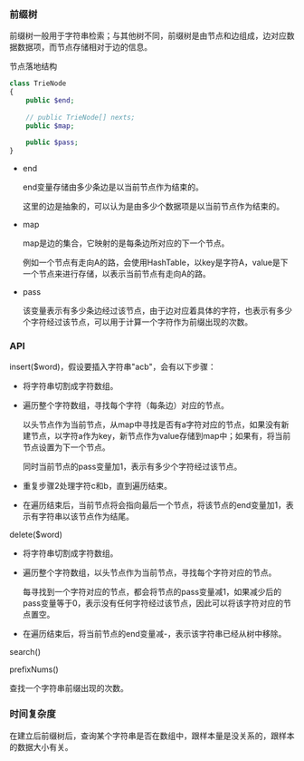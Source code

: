 ### 前缀树

前缀树一般用于字符串检索；与其他树不同，前缀树是由节点和边组成，边对应数据数据项，而节点存储相对于边的信息。



节点落地结构

```php
class TrieNode
{
    public $end;
    
    // public TrieNode[] nexts;
    public $map;
    
    public $pass;
}
```

- end

  end变量存储由多少条边是以当前节点作为结束的。

  这里的边是抽象的，可以认为是由多少个数据项是以当前节点作为结束的。

- map

  map是边的集合，它映射的是每条边所对应的下一个节点。

  例如一个节点有走向A的路，会使用HashTable，以key是字符A，value是下一个节点来进行存储，以表示当前节点有走向A的路。

- pass

  该变量表示有多少条边经过该节点，由于边对应着具体的字符，也表示有多少个字符经过该节点，可以用于计算一个字符作为前缀出现的次数。



### API

insert($word)，假设要插入字符串"acb"，会有以下步骤：

- 将字符串切割成字符数组。

- 遍历整个字符数组，寻找每个字符（每条边）对应的节点。

  以头节点作为当前节点，从map中寻找是否有a字符对应的节点，如果没有新建节点，以字符a作为key，新节点作为value存储到map中；如果有，将当前节点设置为下一个节点。

  同时当前节点的pass变量加1，表示有多少个字符经过该节点。

- 重复步骤2处理字符c和b，直到遍历结束。
- 在遍历结束后，当前节点将会指向最后一个节点，将该节点的end变量加1，表示有字符串以该节点作为结尾。



delete($word)

- 将字符串切割成字符数组。

- 遍历整个字符数组，以头节点作为当前节点，寻找每个字符对应的节点。

  每寻找到一个字符对应的节点，都会将节点的pass变量减1，如果减少后的pass变量等于0，表示没有任何字符经过该节点，因此可以将该字符对应的节点置空。

- 在遍历结束后，将当前节点的end变量减-，表示该字符串已经从树中移除。



search()



prefixNums()

查找一个字符串前缀出现的次数。





### 时间复杂度

在建立后前缀树后，查询某个字符串是否在数组中，跟样本量是没关系的，跟样本的数据大小有关。